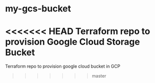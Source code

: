 # my-gcs-bucket
<<<<<<< HEAD
Terraform repo to provision Google Cloud Storage Bucket
=======
Terraform repo to provision google cloud bucket in GCP
>>>>>>> master
